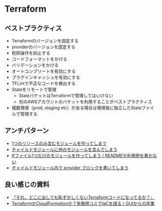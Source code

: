# Terraform
## ベストプラクティス
- Terraformのバージョンを固定する
- providerのバージョンを固定する
- 削除操作を抑止する
- コードフォーマットをかける
- バリデーションをかける
- オートコンプリートを有効にする
- プラグインキャッシュを有効にする
- TFLintで不正なコードを検出する
- Stateをリモートで管理
  - StateバケットはTerraformで管理してはいけない
  - 別のAWSアカウントのバケットを利用することがベストプラクティス
- 複数環境（prod, staging etc）がある場合は環境毎に独立したStateファイルで管理する

## アンチパターン
- [1つのリソースのみ含むモジュールを作ってしまう](https://qiita.com/bigwheel/items/2b420183639416b5c6bb#%E3%82%A2%E3%83%B3%E3%83%81%E3%83%91%E3%82%BF%E3%83%BC%E3%83%B31-1%E3%81%A4%E3%81%AE%E3%83%AA%E3%82%BD%E3%83%BC%E3%82%B9%E3%81%AE%E3%81%BF%E5%90%AB%E3%82%80%E3%83%A2%E3%82%B8%E3%83%A5%E3%83%BC%E3%83%AB%E3%82%92%E4%BD%9C%E3%81%A3%E3%81%A6%E3%81%97%E3%81%BE%E3%81%86)
- [チャイルドモジュールに他のモジュールを含んでしまう](https://qiita.com/bigwheel/items/2b420183639416b5c6bb#%E3%82%A2%E3%83%B3%E3%83%81%E3%83%91%E3%82%BF%E3%83%BC%E3%83%B32-%E3%83%81%E3%83%A3%E3%82%A4%E3%83%AB%E3%83%89%E3%83%A2%E3%82%B8%E3%83%A5%E3%83%BC%E3%83%AB%E3%81%AB%E4%BB%96%E3%81%AE%E3%83%A2%E3%82%B8%E3%83%A5%E3%83%BC%E3%83%AB%E3%82%92%E5%90%AB%E3%82%93%E3%81%A7%E3%81%97%E3%81%BE%E3%81%86)
- [tfファイル1つだけのモジュールを作ってしまう / READMEや利用例を書かない](https://qiita.com/bigwheel/items/2b420183639416b5c6bb#%E3%82%A2%E3%83%B3%E3%83%81%E3%83%91%E3%82%BF%E3%83%BC%E3%83%B33-tf%E3%83%95%E3%82%A1%E3%82%A4%E3%83%AB1%E3%81%A4%E3%81%A0%E3%81%91%E3%81%AE%E3%83%A2%E3%82%B8%E3%83%A5%E3%83%BC%E3%83%AB%E3%82%92%E4%BD%9C%E3%81%A3%E3%81%A6%E3%81%97%E3%81%BE%E3%81%86--readme%E3%82%84%E5%88%A9%E7%94%A8%E4%BE%8B%E3%82%92%E6%9B%B8%E3%81%8B%E3%81%AA%E3%81%84)
- [チャイルドモジュール内で provider ブロックを書いてしまう](https://qiita.com/bigwheel/items/2b420183639416b5c6bb#%E3%82%A2%E3%83%B3%E3%83%81%E3%83%91%E3%82%BF%E3%83%BC%E3%83%B34-%E3%83%81%E3%83%A3%E3%82%A4%E3%83%AB%E3%83%89%E3%83%A2%E3%82%B8%E3%83%A5%E3%83%BC%E3%83%AB%E5%86%85%E3%81%A7-provider-%E3%83%96%E3%83%AD%E3%83%83%E3%82%AF%E3%82%92%E6%9B%B8%E3%81%84%E3%81%A6%E3%81%97%E3%81%BE%E3%81%86)  
## 良い感じの資料
- [「それ、どこに出しても恥ずかしくないTerraformコードになってるか？」](https://speakerdeck.com/yuukiyo/terraform-aws-best-practices)
- [TerraformかCloudFormationか？失敗例コミでIaCを語る！GUIからの卒業](https://youtu.be/SzrEG5BjnLM)